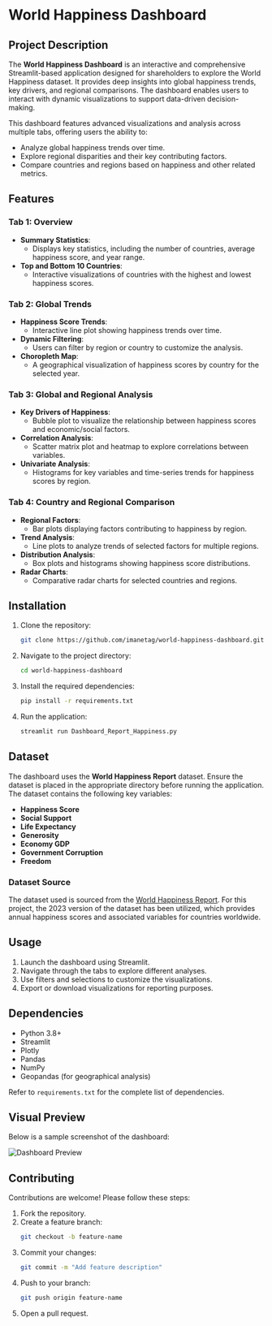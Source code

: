 # World Happiness Dashboard

## Project Description

The **World Happiness Dashboard** is an interactive and comprehensive Streamlit-based application designed for shareholders to explore the World Happiness dataset. It provides deep insights into global happiness trends, key drivers, and regional comparisons. The dashboard enables users to interact with dynamic visualizations to support data-driven decision-making.

This dashboard features advanced visualizations and analysis across multiple tabs, offering users the ability to:

- Analyze global happiness trends over time.
- Explore regional disparities and their key contributing factors.
- Compare countries and regions based on happiness and other related metrics.

## Features

### Tab 1: Overview

- **Summary Statistics**:
  - Displays key statistics, including the number of countries, average happiness score, and year range.
- **Top and Bottom 10 Countries**:
  - Interactive visualizations of countries with the highest and lowest happiness scores.

### Tab 2: Global Trends

- **Happiness Score Trends**:
  - Interactive line plot showing happiness trends over time.
- **Dynamic Filtering**:
  - Users can filter by region or country to customize the analysis.
- **Choropleth Map**:
  - A geographical visualization of happiness scores by country for the selected year.

### Tab 3: Global and Regional Analysis

- **Key Drivers of Happiness**:
  - Bubble plot to visualize the relationship between happiness scores and economic/social factors.
- **Correlation Analysis**:
  - Scatter matrix plot and heatmap to explore correlations between variables.
- **Univariate Analysis**:
  - Histograms for key variables and time-series trends for happiness scores by region.

### Tab 4: Country and Regional Comparison

- **Regional Factors**:
  - Bar plots displaying factors contributing to happiness by region.
- **Trend Analysis**:
  - Line plots to analyze trends of selected factors for multiple regions.
- **Distribution Analysis**:
  - Box plots and histograms showing happiness score distributions.
- **Radar Charts**:
  - Comparative radar charts for selected countries and regions.

## Installation

1. Clone the repository:

   ```bash
   git clone https://github.com/imanetag/world-happiness-dashboard.git
   ```

2. Navigate to the project directory:

   ```bash
   cd world-happiness-dashboard
   ```

3. Install the required dependencies:

   ```bash
   pip install -r requirements.txt
   ```

4. Run the application:

   ```bash
   streamlit run Dashboard_Report_Happiness.py 
   ```

## Dataset

The dashboard uses the **World Happiness Report** dataset. Ensure the dataset is placed in the appropriate directory before running the application. The dataset contains the following key variables:

- **Happiness Score**
- **Social Support**
- **Life Expectancy**
- **Generosity**
- **Economy GDP**
- **Government Corruption**
- **Freedom**

### Dataset Source
The dataset used is sourced from the [World Happiness Report](https://worldhappiness.report/). For this project, the 2023 version of the dataset has been utilized, which provides annual happiness scores and associated variables for countries worldwide.

## Usage

1. Launch the dashboard using Streamlit.
2. Navigate through the tabs to explore different analyses.
3. Use filters and selections to customize the visualizations.
4. Export or download visualizations for reporting purposes.

## Dependencies

- Python 3.8+
- Streamlit
- Plotly
- Pandas
- NumPy
- Geopandas (for geographical analysis)

Refer to `requirements.txt` for the complete list of dependencies.

## Visual Preview

Below is a sample screenshot of the dashboard:

![Dashboard Preview](preview.png)


## Contributing

Contributions are welcome! Please follow these steps:

1. Fork the repository.
2. Create a feature branch:
   ```bash
   git checkout -b feature-name
   ```
3. Commit your changes:
   ```bash
   git commit -m "Add feature description"
   ```
4. Push to your branch:
   ```bash
   git push origin feature-name
   ```
5. Open a pull request.

